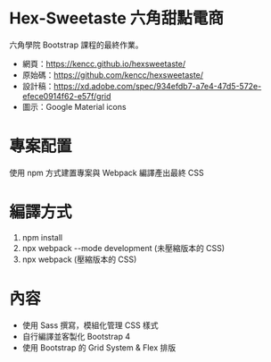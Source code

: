 # Hex-Sweetaste 六角甜點電商

六角學院 Bootstrap 課程的最終作業。

* 網頁：https://kencc.github.io/hexsweetaste/
* 原始碼：https://github.com/kencc/hexsweetaste/
* 設計稿：https://xd.adobe.com/spec/934efdb7-a7e4-47d5-572e-efece0914f62-e57f/grid
* 圖示：Google Material icons

# 專案配置

使用 npm 方式建置專案與 Webpack 編譯產出最終 CSS

# 編譯方式
1. npm install
2. npx webpack --mode development (未壓縮版本的 CSS)
3. npx webpack (壓縮版本的 CSS)

# 內容
* 使用 Sass 撰寫，模組化管理 CSS 樣式
* 自行編譯並客製化 Bootstrap 4 
* 使用 Bootstrap 的 Grid System & Flex 排版